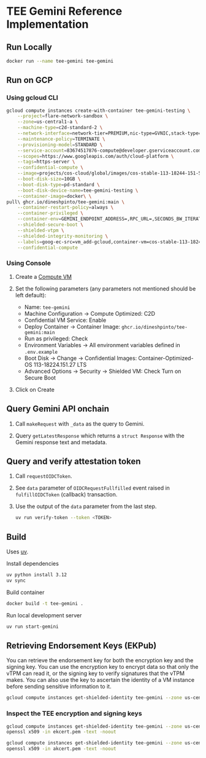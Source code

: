 # TEE Gemini Reference Implementation

## Run Locally

```bash
docker run --name tee-gemini tee-gemini
```

## Run on GCP

### Using gcloud CLI

```bash
gcloud compute instances create-with-container tee-gemini-testing \
    --project=flare-network-sandbox \
    --zone=us-central1-a \
    --machine-type=c2d-standard-2 \
    --network-interface=network-tier=PREMIUM,nic-type=GVNIC,stack-type=IPV4_ONLY,subnet=default \
    --maintenance-policy=TERMINATE \
    --provisioning-model=STANDARD \
    --service-account=83674517876-compute@developer.gserviceaccount.com \
    --scopes=https://www.googleapis.com/auth/cloud-platform \
    --tags=https-server \
    --confidential-compute \
    --image=projects/cos-cloud/global/images/cos-stable-113-18244-151-50 \
    --boot-disk-size=10GB \
    --boot-disk-type=pd-standard \
    --boot-disk-device-name=tee-gemini-testing \
    --container-image=docker\ \
pull\ ghcr.io/dineshpinto/tee-gemini:main \
    --container-restart-policy=always \
    --container-privileged \
    --container-env=GEMINI_ENDPOINT_ADDRESS=,RPC_URL=,SECONDS_BW_ITERATIONS=,TEE_ADDRESS=,TEE_PRIVATE_KEY=,GEMINI_API_KEY= \
    --shielded-secure-boot \
    --shielded-vtpm \
    --shielded-integrity-monitoring \
    --labels=goog-ec-src=vm_add-gcloud,container-vm=cos-stable-113-18244-151-50 \
    --confidential-compute
```

### Using Console

1. Create a [Compute VM](https://console.cloud.google.com/compute/instancesAdd)
2. Set the following parameters (any parameters not mentioned should be left default):

   - Name: `tee-gemini`
   - Machine Configuration -> Compute Optimized: C2D
   - Confidential VM Service: Enable
   - Deploy Container -> Container Image: `ghcr.io/dineshpinto/tee-gemini:main`
   - Run as privileged: Check
   - Environment Variables -> All environment variables defined in `.env.example`
   - Boot Disk -> Change -> Confidential Images: Container-Optimized-OS 113-18224.151.27 LTS
   - Advanced Options -> Security -> Shielded VM: Check Turn on Secure Boot

3. Click on Create

## Query Gemini API onchain

1. Call `makeRequest` with `_data` as the query to Gemini.

2. Query `getLatestResponse` which returns a `struct Response` with the Gemini response text and metadata.

## Query and verify attestation token

1. Call `requestOIDCToken`.

2. See `data` parameter of `OIDCRequestFullfilled` event raised in `fulfillOIDCToken` (callback) transaction.

3. Use the output of the `data` parameter from the last step.

   ```bash
   uv run verify-token --token <TOKEN>
   ```

## Build

Uses [uv](https://docs.astral.sh/uv/).

Install dependencies

```bash
uv python install 3.12
uv sync
```

Build container

```bash
docker build -t tee-gemini .
```

Run local development server

```bash
uv run start-gemini
```

## Retrieving Endorsement Keys (EKPub)

You can retrieve the endorsement key for both the encryption key and the signing key. You can use the encryption key to encrypt data so that only the vTPM can read it, or the signing key to verify signatures that the vTPM makes. You can also use the key to ascertain the identity of a VM instance before sending sensitive information to it.

```bash
gcloud compute instances get-shielded-identity tee-gemini --zone us-central1-a
```

### Inspect the TEE encryption and signing keys

```bash
gcloud compute instances get-shielded-identity tee-gemini --zone us-central1-a --format=json | jq -r '.encryptionKey.ekCert' > ekcert.pem
openssl x509 -in ekcert.pem -text -noout
```

```bash
gcloud compute instances get-shielded-identity tee-gemini --zone us-central1-a --format=json | jq -r '.signingKey.ekCert' > akcert.pem
openssl x509 -in akcert.pem -text -noout
```
